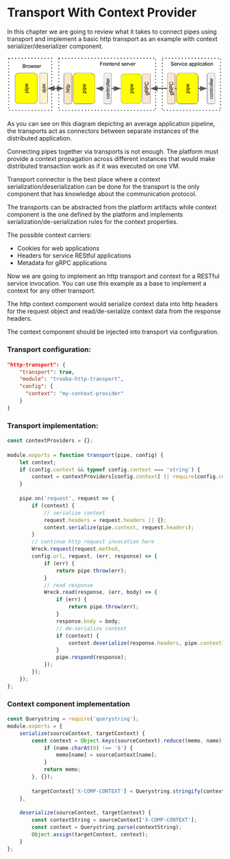 # Transport With Context Provider

In this chapter we are going to review what it takes to connect pipes using transport and implement a basic http transport as an example with context serializer/deserializer component.

![high level view](images/pipe-high-level.png)

As you can see on this diagram depicting an average application pipeline, the transports act as connectors between separate instances of the distributed application.

Connecting pipes together via transports is not enough. The platform must provide a context propagation across different instances that would make distributed transaction work as if it was executed on one VM.

Transport connector is the best place where a context serialization/deserialization can be done for the transport is the only component that has knowledge about the communication protocol.

The transports can be abstracted from the platform artifacts while context component is the one defined by the platform and implements serialization/de-serialization rules for the context properties.

The possible context carriers:

- Cookies for web applications
- Headers for service REStful applications
- Metadata for gRPC applications

Now we are going to implement an http transport and context for a RESTful service invocation. You can use this example as a base to implement a context for any other transport.

The http context component would serialize context data into http headers for the request object and read/de-serialize context data from the response headers.

The context component should be injected into transport via configuration.

### Transport configuration:

```json
"http-transport": {
    "transport": true,
    "module": "trooba-http-transport",
    "config": {
      "context": "my-context-provider"
    }
}
```

### Transport implementation:

```js
const contextProviders = {};

module.exports = function transport(pipe, config) {
    let context;
    if (config.context && typeof config.context === 'string') {
        context = contextProviders[config.context] || require(config.context);
    }

    pipe.on('request', request => {
        if (context) {
            // serialize context
            request.headers = request.headers || {};
            context.serialize(pipe.context, request.headers);
        }
        // continue http request invocation here
        Wreck.request(request.method,
        config.url, request, (err, response) => {
            if (err) {
                return pipe.throw(err);
            }
            // read response
            Wreck.read(response, (err, body) => {
                if (err) {
                    return pipe.throw(err);
                }
                response.body = body;
                // de-serialize context
                if (context) {
                    context.deserialize(response.headers, pipe.context);
                }
                pipe.respond(response);
            });
        });
    });
};
```

### Context component implementation

```js
const Querystring = require('querystring');
module.exports = {
    serialize(sourceContext, targetContext) {
        const context = Object.keys(sourceContext).reduce((memo, name) => {
            if (name.charAt(0) !== '$') {
                memo[name] = sourceContext[name];
            }
            return memo;
        }, {});

        targetContext['X-COMP-CONTEXT'] = Querystring.stringify(context);
    },

    deserialize(sourceContext, targetContext) {
        const contextString = sourceContext['X-COMP-CONTEXT'];
        const context = Querystring.parse(contextString);
        Object.assign(targetContext, context);
    }
};
```
